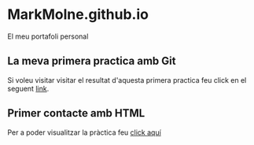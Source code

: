 # MarkMolne.github.io
El meu portafoli personal

## La meva primera practica amb Git
Si voleu visitar visitar el resultat d'aquesta primera practica feu click en el seguent [link](https://markmolne.github.io/ftg-mapa/).

## Primer contacte amb HTML
Per a poder visualitzar la pràctica feu [click aquí](https://markmolne.github.io/webgis-basics/)

